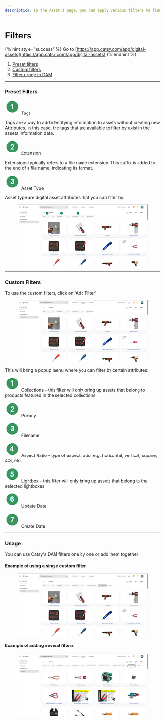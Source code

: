 ```yaml
---
description: In the Asset's page, you can apply various filters to find information.
---
```


# Filters

{% hint style="success" %}
Go to [https://app.catsy.com/app/digital-assets](https://app.catsy.com/app/digital-assets)
{% endhint %}

1. [Preset filters](filters.md#via-preset-filters)
2. [Custom filters](filters.md#via-custom-filters)
3. [Filter usage in DAM](filters.md#usage)

***

### Preset Filters

<img src="../.gitbook/assets/image (552).png" alt="" data-size="line"> Tags

Tags are a way to add identifying information to assets without creating new Attributes. In this case, the tags that are available to filter by exist in the assets information data.

<img src="../.gitbook/assets/image (551).png" alt="" data-size="line"> Extension

Extensions typically refers to a file name extension. This suffix is added to the end of a file name, indicating its format.

<img src="../.gitbook/assets/image (553).png" alt="" data-size="line"> Asset Type

Asset type are digital asset attributes that you can filter by.

<figure><img src="../.gitbook/assets/image (313).png" alt=""><figcaption></figcaption></figure>

***

### Custom Filters

To use the custom filters, click on 'Add Filter'

<figure><img src="../.gitbook/assets/image (316).png" alt=""><figcaption></figcaption></figure>

This will bring a popup menu where you can filter by certain attributes:

<img src="../.gitbook/assets/image (554).png" alt="" data-size="line"> Collections - this filter will only bring up assets that belong to products featured in the selected collections

<img src="../.gitbook/assets/image (555).png" alt="" data-size="line"> Privacy

<img src="../.gitbook/assets/image (556).png" alt="" data-size="line"> Filename

<img src="../.gitbook/assets/image (557).png" alt="" data-size="line"> Aspect Ratio - type of aspect ratio, e.g. horizontal, vertical, square, 4:3, etc.

<img src="../.gitbook/assets/image (558).png" alt="" data-size="line"> Lightbox - this filter will only bring up assets that belong to the selected lightboxes

<img src="../.gitbook/assets/image (559).png" alt="" data-size="line"> Update Date

<img src="../.gitbook/assets/image (560).png" alt="" data-size="line"> Create Date

***

### Usage

You can use Catsy's DAM filters one by one or add them together.

#### Example of using a single custom filter

<figure><img src="../.gitbook/assets/image (317).png" alt=""><figcaption></figcaption></figure>

#### Example of adding several filters

<figure><img src="../.gitbook/assets/image (318).png" alt=""><figcaption></figcaption></figure>
